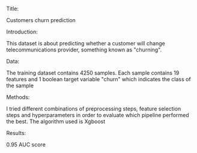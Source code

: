 Title:

Customers churn prediction

Introduction:

This dataset is about predicting whether a customer will change telecommunications provider, something known as "churning".

Data:

The training dataset contains 4250 samples. Each sample contains 19 features and 1 boolean target variable "churn" which indicates the class of the sample

Methods:

I tried different combinations of preprocessing steps, feature selection steps and hyperparameters in order to evaluate which pipeline performed the best.
The algorithm used is Xgboost

Results:

0.95 AUC score
